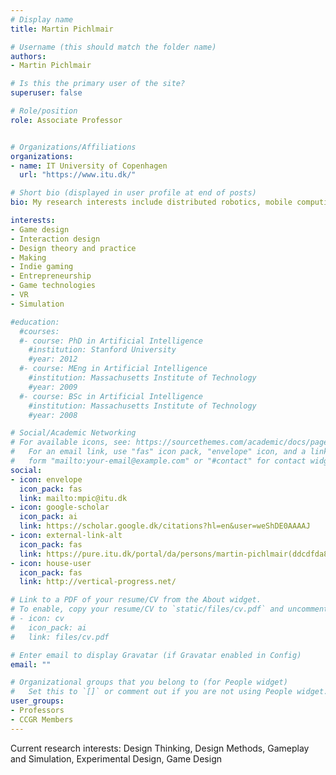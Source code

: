 ```yaml
---
# Display name
title: Martin Pichlmair

# Username (this should match the folder name)
authors:
- Martin Pichlmair

# Is this the primary user of the site?
superuser: false

# Role/position
role: Associate Professor


# Organizations/Affiliations
organizations:
- name: IT University of Copenhagen
  url: "https://www.itu.dk/"

# Short bio (displayed in user profile at end of posts)
bio: My research interests include distributed robotics, mobile computing and programmable matter.

interests:
- Game design
- Interaction design
- Design theory and practice
- Making
- Indie gaming
- Entrepreneurship
- Game technologies
- VR
- Simulation

#education:
  #courses:
  #- course: PhD in Artificial Intelligence
    #institution: Stanford University
    #year: 2012
  #- course: MEng in Artificial Intelligence
    #institution: Massachusetts Institute of Technology
    #year: 2009
  #- course: BSc in Artificial Intelligence
    #institution: Massachusetts Institute of Technology
    #year: 2008

# Social/Academic Networking
# For available icons, see: https://sourcethemes.com/academic/docs/page-builder/#icons
#   For an email link, use "fas" icon pack, "envelope" icon, and a link in the
#   form "mailto:your-email@example.com" or "#contact" for contact widget.
social:
- icon: envelope
  icon_pack: fas
  link: mailto:mpic@itu.dk
- icon: google-scholar
  icon_pack: ai
  link: https://scholar.google.dk/citations?hl=en&user=weShDE0AAAAJ
- icon: external-link-alt
  icon_pack: fas
  link: https://pure.itu.dk/portal/da/persons/martin-pichlmair(ddcdfda8-c5ea-4e67-b0ea-21ba86966197).html 
- icon: house-user
  icon_pack: fas
  link: http://vertical-progress.net/

# Link to a PDF of your resume/CV from the About widget.
# To enable, copy your resume/CV to `static/files/cv.pdf` and uncomment the lines below.
# - icon: cv
#   icon_pack: ai
#   link: files/cv.pdf

# Enter email to display Gravatar (if Gravatar enabled in Config)
email: ""

# Organizational groups that you belong to (for People widget)
#   Set this to `[]` or comment out if you are not using People widget.
user_groups:
- Professors
- CCGR Members
---
```


Current research interests: Design Thinking, Design Methods, Gameplay and Simulation, Experimental Design, Game Design